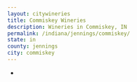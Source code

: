 ```yaml
---
layout: citywineries
title: Commiskey Wineries
description: Wineries in Commiskey, IN
permalink: /indiana/jennings/commiskey/
state: in
county: jennings
city: commiskey
---
```

-
